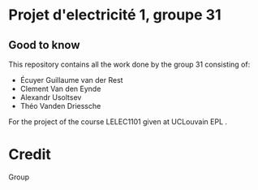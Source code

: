 # Projet d'electricité 1, groupe 31

## Good to know
This repository contains all the work done by the group 31 consisting of:
- Écuyer Guillaume van der Rest
- Clement Van den Eynde
- Alexandr Usoltsev
- Théo Vanden Driessche

For the project of the course LELEC1101 given at UCLouvain EPL .

# Credit

Group



